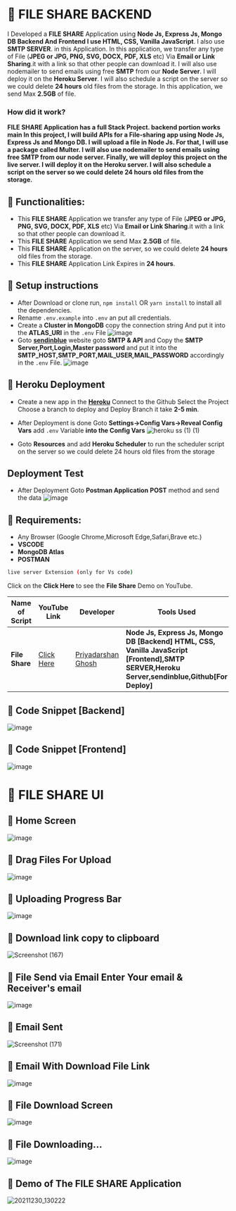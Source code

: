 # 🚀 FILE SHARE BACKEND
I Developed a **FILE SHARE** Application using **Node Js, Express Js, Mongo DB Backend And Frontend I use HTML, CSS, Vanilla JavaScript**. I also use  **SMTP SERVER**. in this Application. In this application, we transfer any type of File (**JPEG or JPG, PNG, SVG, DOCX, PDF, XLS** etc) Via **Email or Link Sharing**.it with a link so that other people can download it. I will also use nodemailer to send emails using free **SMTP** from our **Node Server**. I will deploy it on the **Heroku Server**. I will also schedule a script on the server so we could delete **24 hours** old files from the storage. In this application, we send  Max **2.5GB** of file.


### How did it work?
**FILE SHARE Application has a full Stack Project. backend portion works main In this project, I will build APIs for a File-sharing app using Node Js, Express Js and Mongo DB. I will upload a file in Node Js. For that, I will use a package called Multer. I will also use nodemailer to send emails using free SMTP from our node server. Finally, we will deploy this project on the live server. I will deploy it on the Heroku server. I will also schedule a script on the server so we could delete 24 hours old files from the storage.**

## 🚀 Functionalities:
- This **FILE SHARE** Application we transfer any type of File (**JPEG or JPG, PNG, SVG, DOCX, PDF, XLS** etc) Via **Email or Link Sharing**.it with a link so that other people can download it.
-  This **FILE SHARE** Application we send  Max **2.5GB** of file.
-   This **FILE SHARE** Application on the server, so we could delete **24 hours** old files from the storage.
- This **FILE SHARE** Application Link Expires in **24 hours**.

## 🚀 Setup instructions
- After Download or clone run, `npm install` OR `yarn install` to install all the dependencies.
- Rename `.env.example` into `.env` an put all credentials.
- Create a **Cluster in MongoDB**  copy the connection string And put it into the  **ATLAS_URI**  in the `.env`  File
![image](https://user-images.githubusercontent.com/62868878/147670055-33458cdc-72fa-4b3b-a505-846fa8bc6f26.png)
- Goto **[sendinblue](https://www.sendinblue.com/)** website goto **SMTP & API** and Copy the **SMTP Server,Port,Login,Master password** and put it into the  **SMTP_HOST,SMTP_PORT,MAIL_USER,MAIL_PASSWORD** accordingly   in the `.env`  File.
![image](https://user-images.githubusercontent.com/62868878/147671357-6e15b5d9-126c-423a-8662-22c206582c02.png)

## 🚀 Heroku Deployment

- Create a new app in the **[Heroku](https://dashboard.heroku.com/apps)** Connect to the Github Select the Project Choose a branch to deploy and Deploy Branch it take **2-5 min**.
- After Deployment is done Goto **Settings->Config Vars->Reveal Config Vars** add `.env` Variable **into the Config Vars**
![heroku ss (1) (1)](https://user-images.githubusercontent.com/62868878/147672484-91901b99-788c-4667-9687-c5feeb609bd4.png)

- Goto **Resources** and add **Heroku Scheduler** to run the scheduler script on the server so we could delete 24 hours old files from the storage

## Deployment Test

- After Deployment Goto **Postman Application**  **POST** method and  send the data 
![image](https://user-images.githubusercontent.com/62868878/147673339-2b5e5f7a-cd0d-4aa5-9776-02001a729021.png)

## 🚀 Requirements:
-  Any Browser (Google Chrome,Microsoft Edge,Safari,Brave etc.)
- **VSCODE**
- **MongoDB Atlas**
- **POSTMAN**

```bash
live server Extension (only for Vs code)
```

Click on the **Click Here** to see the **File Share** Demo on YouTube.

| Name of Script | YouTube Link |  Developer | Tools Used 
| --- | --- | --- | --- 
|**File Share**| [Click Here]()| [Priyadarshan Ghosh](https://github.com/Priyadarshan2000)| **Node Js, Express Js, Mongo DB [Backend] HTML, CSS, Vanilla JavaScript [Frontend],SMTP SERVER,Heroku Server,sendinblue,Github[For Deploy]**

## 🚀 Code Snippet [Backend]
![image](https://user-images.githubusercontent.com/62868878/147675761-780b7f4d-aef4-4738-9a0c-db93291f0153.png)
## 🚀 Code Snippet [Frontend]
![image](https://user-images.githubusercontent.com/62868878/147675965-de72a18b-a230-4e34-9721-da6a2bd66bdf.png)

# 🚀 FILE SHARE UI

## 🚀 Home Screen
![image](https://user-images.githubusercontent.com/62868878/147728151-d84fafb1-9006-4ac6-bad9-d9073bb30328.png)
## 🚀 Drag Files For Upload
![image](https://user-images.githubusercontent.com/62868878/147728320-42e7965f-4186-4530-b1dd-f1b20d5c08db.png)
## 🚀 Uploading Progress Bar
![image](https://user-images.githubusercontent.com/62868878/147728480-3e0d8bb8-750c-407c-b423-2570fde0fc19.png)
## 🚀 Download link copy to clipboard
![Screenshot (167)](https://user-images.githubusercontent.com/62868878/147728657-b4f07d4a-2b21-4403-93bc-0856beda5935.png)

## 🚀 File Send via Email Enter Your email &  Receiver's email
![image](https://user-images.githubusercontent.com/62868878/147729529-da6724b4-9091-4a91-bce1-09eaad29d62c.png)
## 🚀 Email Sent
![Screenshot (171)](https://user-images.githubusercontent.com/62868878/147729791-9371eb90-b52b-4359-847b-f7509e1271d9.png)

## 🚀 Email With Download File Link
![image](https://user-images.githubusercontent.com/62868878/147729906-5a784595-4fa1-4802-ab11-30829b1a258e.png)

## 🚀 File Download Screen
![image](https://user-images.githubusercontent.com/62868878/147730120-08b6fc06-fc1a-430d-b008-62cbc2bcc8c9.png)
## 🚀 File Downloading...
![image](https://user-images.githubusercontent.com/62868878/147730215-cefdf66e-478a-4f4b-a146-e8f90ce84526.png)

## 🚀 Demo of The FILE SHARE Application 
![20211230_130222](https://user-images.githubusercontent.com/62868878/147731062-27db5f39-2b5e-410f-bca6-ba4ddf019ae1.gif)
